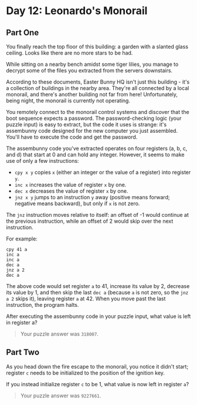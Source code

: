 # Day 12: Leonardo's Monorail

## Part One

You finally reach the top floor of this building: a garden with a slanted glass ceiling. Looks like there are no more stars to be had.

While sitting on a nearby bench amidst some tiger lilies, you manage to decrypt some of the files you extracted from the servers downstairs.

According to these documents, Easter Bunny HQ isn't just this building - it's a collection of buildings in the nearby area. They're all connected by a local monorail, and there's another building not far from here! Unfortunately, being night, the monorail is currently not operating.

You remotely connect to the monorail control systems and discover that the boot sequence expects a password. The password-checking logic (your puzzle input) is easy to extract, but the code it uses is strange: it's assembunny code designed for the new computer you just assembled. You'll have to execute the code and get the password.

The assembunny code you've extracted operates on four registers (a, b, c, and d) that start at 0 and can hold any integer. However, it seems to make use of only a few instructions:

- `cpy x y` copies `x` (either an integer or the value of a register) into register `y`.
- `inc x` increases the value of register `x` by one.
- `dec x` decreases the value of register `x` by one.
- `jnz x y` jumps to an instruction `y` away (positive means forward; negative means backward), but only if `x` is not zero.

The `jnz` instruction moves relative to itself: an offset of -1 would continue at the previous instruction, while an offset of 2 would skip over the next instruction.

For example:

    cpy 41 a
    inc a
    inc a
    dec a
    jnz a 2
    dec a

The above code would set register `a` to 41, increase its value by 2, decrease its value by 1, and then skip the last `dec a` (because `a` is not zero, so the `jnz a 2` skips it), leaving register `a` at 42. When you move past the last instruction, the program halts.

After executing the assembunny code in your puzzle input, what value is left in register a?

> Your puzzle answer was `318007`.

## Part Two

As you head down the fire escape to the monorail, you notice it didn't start; register `c` needs to be initialized to the position of the ignition key.

If you instead initialize register `c` to be 1, what value is now left in register `a`?

> Your puzzle answer was `9227661`.
